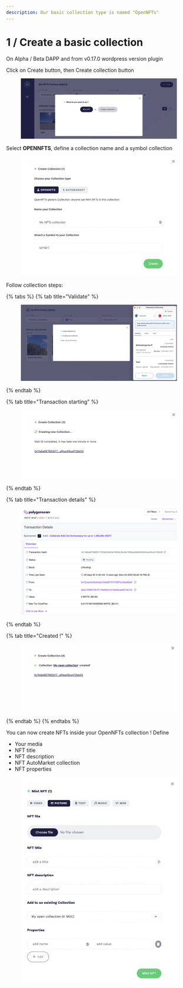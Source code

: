 ```yaml
---
description: Our basic collection type is named "OpenNFTs"
---
```


# 1 / Create a basic collection

On Alpha / Beta DAPP and from v0.17.0 wordpress version plugin

Click on Create button, then Create collection button

<figure><img src="../.gitbook/assets/Screenshot 2022-11-02 at 22.27.02.png" alt=""><figcaption></figcaption></figure>

Select **OPENNFTS**, define a collection name and a symbol collection

<figure><img src="../.gitbook/assets/Screenshot 2022-11-02 at 22.28.23.png" alt=""><figcaption></figcaption></figure>

Follow collection steps:

{% tabs %}
{% tab title="Validate" %}
<figure><img src="../.gitbook/assets/Screenshot 2022-11-02 at 22.30.11.png" alt=""><figcaption></figcaption></figure>
{% endtab %}

{% tab title="Transaction starting" %}
<figure><img src="../.gitbook/assets/Screenshot 2022-11-02 at 22.30.20.png" alt=""><figcaption></figcaption></figure>
{% endtab %}

{% tab title="Transaction details" %}
<figure><img src="../.gitbook/assets/Screenshot 2022-11-02 at 22.30.30.png" alt=""><figcaption></figcaption></figure>
{% endtab %}

{% tab title="Created !" %}
<figure><img src="../.gitbook/assets/Screenshot 2022-11-02 at 22.33.32.png" alt=""><figcaption></figcaption></figure>
{% endtab %}
{% endtabs %}

You can now create NFTs inside your OpenNFTs collection ! Define

* Your media
* NFT title
* NFT description
* NFT AutoMarket collection
* NFT properties

<figure><img src="../.gitbook/assets/Screenshot 2022-11-02 at 22.35.26.png" alt=""><figcaption></figcaption></figure>
